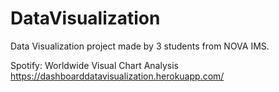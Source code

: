 # DataVisualization
Data Visualization project made by 3 students from NOVA IMS. 

Spotify: Worldwide Visual Chart Analysis
https://dashboarddatavisualization.herokuapp.com/
